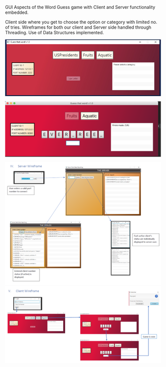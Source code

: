 GUI Aspects of the Word Guess game with Client and Server functionality embedded.


Client side where you get to choose the option or category with limited no. of tries. Wireframes for both our client and Server side handled through Threading. Use of Data Structures implemented.

![](Images/unknown.jpeg)

![](Images/Screen_Shot_2020-05-03_at_9.42.53_PM.png)




![](Images/unknown.png)
![](Images/unknown2.png)

